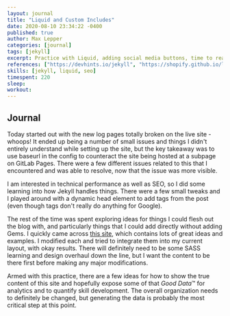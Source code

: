 ```yaml
---
layout: journal
title: "Liquid and Custom Includes"
date: 2020-08-10 23:34:22 -0400
published: true
author: Max Lepper
categories: [journal]
tags: [jekyll]
excerpt: Practice with Liquid, adding social media buttons, time to read.
references: ["https://devhints.io/jekyll", "https://shopify.github.io/liquid/", "https://jekyllcodex.org/without-plugins/", "https://www.sureoak.com/seo-tools"]
skills: [jekyll, liquid, seo]
timespent: 220
sleep: 
workout: 
---
```


## Journal

Today started out with the new log pages totally broken on the live site - whoops! It ended up being a number of small issues and things I didn't entirely understand while setting up the site, but the key takeaway was to use baseurl in the config to counteract the site being hosted at a subpage on GitLab Pages. There were a few different issues related to this that I encountered and was able to resolve, now that the issue was more visible.

I am interested in technical performance as well as SEO, so I did some learning into how Jekyll handles things. There were a few small tweaks and I played around with a dynamic head element to add tags from the post (even though tags don't really do anything for Google).

The rest of the time was spent exploring ideas for things I could flesh out the blog with, and particularly things that I could add directly without adding Gems. I quickly came across [this site]({{page.references[2]}}), which contains lots of great ideas and examples. I modified each and tried to integrate them into my current layout, with okay results. There will definitely need to be some SASS learning and design overhaul down the line, but I want the content to be there first before making any major modifications.

Armed with this practice, there are a few ideas for how to show the true content of this site and hopefully expose some of that _Good Data_™ for analytics and to quantify skill development. The overall organization needs to definitely be changed, but generating the data is probably the most critical step at this point.